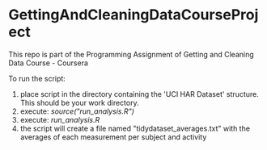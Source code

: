 # GettingAndCleaningDataCourseProject
This repo is part of the Programming Assignment of Getting and Cleaning Data Course - Coursera

To run the script:
  1. place script in the directory containing the 'UCI HAR Dataset' structure. This should be your work directory.
  2. execute: *source("run_analysis.R")*
  3. execute: *run_analysis.R*
  4. the script will create a file named "tidydataset_averages.txt" with the averages of each measurement per subject and activity
